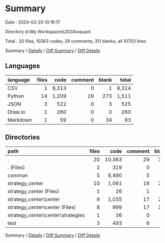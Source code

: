 # Summary

Date : 2024-02-20 10:18:17

Directory d:\\My Workspaces\\2024\\oquant

Total : 20 files,  10363 codes, 29 comments, 311 blanks, all 10703 lines

Summary / [Details](details.md) / [Diff Summary](diff.md) / [Diff Details](diff-details.md)

## Languages
| language | files | code | comment | blank | total |
| :--- | ---: | ---: | ---: | ---: | ---: |
| CSV | 1 | 8,313 | 0 | 1 | 8,314 |
| Python | 14 | 1,209 | 29 | 273 | 1,511 |
| JSON | 3 | 522 | 0 | 3 | 525 |
| Draw.io | 1 | 260 | 0 | 0 | 260 |
| Markdown | 1 | 59 | 0 | 34 | 93 |

## Directories
| path | files | code | comment | blank | total |
| :--- | ---: | ---: | ---: | ---: | ---: |
| . | 20 | 10,363 | 29 | 311 | 10,703 |
| . (Files) | 2 | 319 | 0 | 34 | 353 |
| common | 5 | 8,490 | 5 | 28 | 8,523 |
| strategy_center | 10 | 1,061 | 18 | 238 | 1,317 |
| strategy_center (Files) | 1 | 26 | 1 | 4 | 31 |
| strategy_center\\center | 9 | 1,035 | 17 | 234 | 1,286 |
| strategy_center\\center (Files) | 8 | 999 | 17 | 222 | 1,238 |
| strategy_center\\center\\strategies | 1 | 36 | 0 | 12 | 48 |
| test | 3 | 493 | 6 | 11 | 510 |

Summary / [Details](details.md) / [Diff Summary](diff.md) / [Diff Details](diff-details.md)
